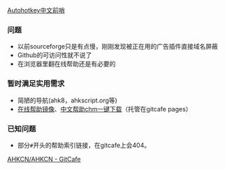 [Autohotkey中文前哨](http://ahkcn.gitcafe.io/)

### 问题
- 以前sourceforge只是有点慢，刚刚发现被正在用的广告插件直接域名屏蔽
- Github的可访问性就不说了
- 在浏览器里翻在线帮助还是有必要的

### 暂时满足实用需求
- 简陋的导航(ahk8，ahkscript.org等)
- [在线帮助镜像](http://ahkcn.gitcafe.io/ahkcn.github.io/docs/AutoHotkey.htm)、[中文帮助chm一键下载](http://ahkcn.gitcafe.io/ahkcn.github.io/download/AutoHotkeyHelp_zh-CN.zip)（托管在gitcafe pages）

### 已知问题
- 部分`#`开头的帮助索引链接，在gitcafe上会404。

[AHKCN/AHKCN - GitCafe](https://gitcafe.com/AHKCN/AHKCN)
